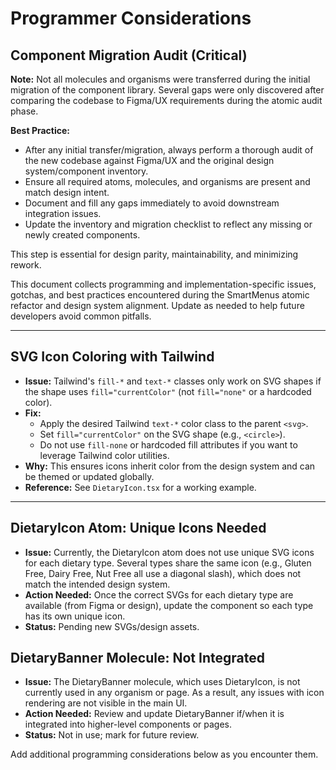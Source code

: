 # Programmer Considerations

## Component Migration Audit (Critical)

**Note:** Not all molecules and organisms were transferred during the initial migration of the component library. Several gaps were only discovered after comparing the codebase to Figma/UX requirements during the atomic audit phase.

**Best Practice:**
- After any initial transfer/migration, always perform a thorough audit of the new codebase against Figma/UX and the original design system/component inventory.
- Ensure all required atoms, molecules, and organisms are present and match design intent.
- Document and fill any gaps immediately to avoid downstream integration issues.
- Update the inventory and migration checklist to reflect any missing or newly created components.

This step is essential for design parity, maintainability, and minimizing rework.

This document collects programming and implementation-specific issues, gotchas, and best practices encountered during the SmartMenus atomic refactor and design system alignment. Update as needed to help future developers avoid common pitfalls.

---

## SVG Icon Coloring with Tailwind
- **Issue:** Tailwind's `fill-*` and `text-*` classes only work on SVG shapes if the shape uses `fill="currentColor"` (not `fill="none"` or a hardcoded color).
- **Fix:**
  - Apply the desired Tailwind `text-*` color class to the parent `<svg>`.
  - Set `fill="currentColor"` on the SVG shape (e.g., `<circle>`).
  - Do not use `fill-none` or hardcoded fill attributes if you want to leverage Tailwind color utilities.
- **Why:** This ensures icons inherit color from the design system and can be themed or updated globally.
- **Reference:** See `DietaryIcon.tsx` for a working example.

---

## DietaryIcon Atom: Unique Icons Needed
- **Issue:** Currently, the DietaryIcon atom does not use unique SVG icons for each dietary type. Several types share the same icon (e.g., Gluten Free, Dairy Free, Nut Free all use a diagonal slash), which does not match the intended design system.
- **Action Needed:** Once the correct SVGs for each dietary type are available (from Figma or design), update the component so each type has its own unique icon.
- **Status:** Pending new SVGs/design assets.

## DietaryBanner Molecule: Not Integrated
- **Issue:** The DietaryBanner molecule, which uses DietaryIcon, is not currently used in any organism or page. As a result, any issues with icon rendering are not visible in the main UI.
- **Action Needed:** Review and update DietaryBanner if/when it is integrated into higher-level components or pages.
- **Status:** Not in use; mark for future review.

Add additional programming considerations below as you encounter them.
